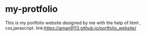 # my-protfolio
This is my portfolio website designed by me with the help of html , css,javascript. 
link:https://aman9113.github.io/portfolio_website/

































